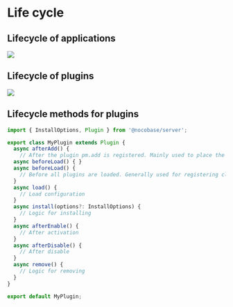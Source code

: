 # Life cycle

## Lifecycle of applications

<img src="./index/app-flow.svg" style="max-width: 380px;" />

## Lifecycle of plugins

<img src="./index/pm-flow.svg" style="max-width: 600px;" />

## Lifecycle methods for plugins

```ts
import { InstallOptions, Plugin } from '@nocobase/server';

export class MyPlugin extends Plugin {
  async afterAdd() {
    // After the plugin pm.add is registered. Mainly used to place the app.beforeLoad event.
  async beforeLoad() { }
  async beforeLoad() {
    // Before all plugins are loaded. Generally used for registering classes and event listeners
  }
  async load() {
    // Load configuration
  }
  async install(options?: InstallOptions) {
    // Logic for installing
  }
  async afterEnable() {
    // After activation
  }
  async afterDisable() {
    // After disable
  }
  async remove() {
    // Logic for removing
  }
}

export default MyPlugin;
```
